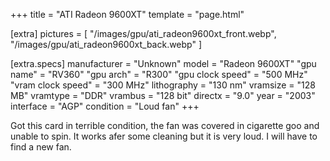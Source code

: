 +++
title     = "ATI Radeon 9600XT"
template  = "page.html"

[extra]
pictures  = [
  "/images/gpu/ati_radeon9600xt_front.webp",
  "/images/gpu/ati_radeon9600xt_back.webp"
]

  [extra.specs]
  manufacturer        = "Unknown"
  model               = "Radeon 9600XT"
  "gpu name"          = "RV360"
  "gpu arch"          = "R300"
  "gpu clock speed"   = "500 MHz"
  "vram clock speed"  = "300 MHz"
  lithography         = "130 nm"
  vramsize            = "128 MB"
  vramtype            = "DDR"
  vrambus             = "128 bit"
  directx             = "9.0"
  year                = "2003"
  interface           = "AGP"
  condition           = "Loud fan"
+++

Got this card in terrible condition, the fan was covered in cigarette goo and unable to spin. It works afer some cleaning but it is very loud. I will have to find a new fan.
